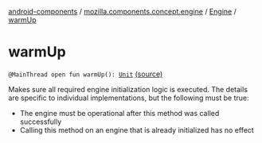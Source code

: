 [android-components](../../index.md) / [mozilla.components.concept.engine](../index.md) / [Engine](index.md) / [warmUp](./warm-up.md)

# warmUp

`@MainThread open fun warmUp(): `[`Unit`](https://kotlinlang.org/api/latest/jvm/stdlib/kotlin/-unit/index.html) [(source)](https://github.com/mozilla-mobile/android-components/blob/master/components/concept/engine/src/main/java/mozilla/components/concept/engine/Engine.kt#L63)

Makes sure all required engine initialization logic is executed. The
details are specific to individual implementations, but the following must be true:

* The engine must be operational after this method was called successfully
* Calling this method on an engine that is already initialized has no effect
